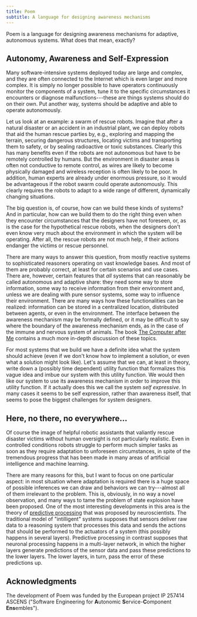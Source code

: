 ```yaml
---
title: Poem
subtitle: A language for designing awareness mechanisms
---
```


Poem is a language for designing awareness mechanisms for adaptive,
autonomous systems. What does that mean, exactly?

Autonomy, Awareness and Self-Expression
---------------------------------------

Many software-intensive systems deployed today are large and complex,
and they are often connected to the Internet which is even larger and
more complex. It is simply no longer possible to have operators
continuously monitor the components of a system, tune it to the specific
circumstances it encounters or diagnose malfunctions---these are things
systems should do on their own. Put another way, systems should be
adaptive and able to operate autonomously.

Let us look at an example: a swarm of rescue robots. Imagine that after
a natural disaster or an accident in an industrial plant, we can deploy
robots that aid the human rescue parties by, e.g., exploring and mapping
the terrain, securing dangerous structures, locating victims and
transporting them to safety, or by sealing radioactive or toxic
substances. Clearly this has many benefits even if the robots are not
autonomous but have to be remotely controlled by humans. But the
environment in disaster areas is often not conductive to remote control,
as wires are likely to become physically damaged and wireless reception
is often likely to be poor. In addition, human experts are already under
enormous pressure, so it would be advantageous if the robot swarm could
operate autonomously. This clearly requires the robots to adapt to a
wide range of different, dynamically changing situations.

The big question is, of course, how can we build these kinds of
systems?  And in particular, how can we build them to do the right
thing even when they encounter circumstances that the designers have
not foreseen, or, as is the case for the hypothetical rescue robots,
when the designers don't even know very much about the environment in
which the system will be operating. After all, the rescue robots are
not much help, if their actions endanger the victims or rescue
personnel.

There are many ways to answer this question, from mostly reactive
systems to sophisticated reasoners operating on vast knowledge bases.
And most of them are probably correct, at least for certain scenarios
and use cases.  There are, however, certain features that *all*
systems that can reasonably be called autonomous and adaptive share:
they need some way to store information, some way to receive
information from their environment and, unless we are dealing with
pure sensor systems, some way to influence their environment.  There
are many ways how these functionalities can be realized: information
can be stored in a centralized location, distributed between agents,
or even in the environment.  The interface between the awareness
mechanism may be formally defined, or it may be difficult to say where
the boundary of the awareness mechanism ends, as in the case of the
immune and nervous system of animals.  The book
[The Computer after Me](http://thecomputerafterme.eu/) contains a much
more in-depth discussion of these topics.

For most systems that we build we have a definite idea what the system
should achieve (even if we don't know how to implement a solution, or
even what a solution might look like).  Let's assume that we can, at
least in theory, write down a (possibly time dependent) utility
function that formalizes this vague idea and imbue our system with
this utility function.  We would then like our system to use its
awareness mechanism in order to improve this utility function.  If it
actually does this we call the system *self expressive*.  In many
cases it seems to be self expression, rather than awareness itself,
that seems to pose the biggest challenges for system designers.

Here, no there, no everywhere...
--------------------------------

Of course the image of helpful robotic assistants that valiantly
rescue disaster victims without human oversight is not particularly
realistic.  Even in controlled conditions robots struggle to perform
much simpler tasks as soon as they require adaptation to unforeseen
circumstances, in spite of the tremendous progress that has been made
in many areas of artificial intelligence and machine learning.

There are many reasons for this, but I want to focus on one particular
aspect: in most situation where adaptation is required there is a huge
space of possible inferences we can draw and behaviors we can
try---almost all of them irrelevant to the problem.  This is,
obviously, in no way a novel observation, and many ways to tame the
problem of state explosion have been proposed.  One of the most
interesting developments in this area is the theory of
[predictive processing](http://www.ncbi.nlm.nih.gov/pubmed/23663408)
that was proposed by neuroscientists.  The traditional model of
"intilligent" systems supposes that sensors deliver raw data to a
reasoning system that processes this data and sends the actions that
should be performed to the actuators of a system (this possibly
happens in several layers).  Predictive processing in contrast
supposes that neuronal processing happens in a multi-layer network, in
which the higher layers generate predictions of the sensor data and
pass these predictions to the lower layers.  The lower layers, in
turn, pass the error of these predictions up.


Acknowledgments
---------------


The development of Poem was funded by the European project IP 257414
ASCENS ("Software Engineering for **A**utonomic
**S**ervice-**C**omponent **Ens**embles").
